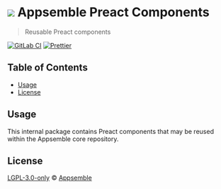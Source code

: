 # ![](https://gitlab.com/appsemble/appsemble/-/raw/0.31.1-test.2/config/assets/logo.svg) Appsemble Preact Components

> Reusable Preact components

[![GitLab CI](https://gitlab.com/appsemble/appsemble/badges/0.31.1-test.2/pipeline.svg)](https://gitlab.com/appsemble/appsemble/-/releases/0.31.1-test.2)
[![Prettier](https://img.shields.io/badge/code_style-prettier-ff69b4.svg)](https://prettier.io)

## Table of Contents

- [Usage](#usage)
- [License](#license)

## Usage

This internal package contains Preact components that may be reused within the Appsemble core
repository.

## License

[LGPL-3.0-only](https://gitlab.com/appsemble/appsemble/-/blob/0.31.1-test.2/LICENSE.md) ©
[Appsemble](https://appsemble.com)
